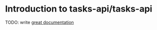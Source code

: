 # Introduction to tasks-api/tasks-api

TODO: write [great documentation](http://jacobian.org/writing/what-to-write/)
